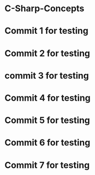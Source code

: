 # C-Sharp-Concepts

# Commit 1 for testing

# Commit 2 for testing

# commit 3 for testing

# Commit 4 for testing

# Commit 5 for testing

# Commit 6 for testing

# Commit 7 for testing
